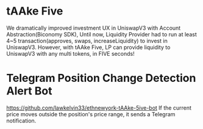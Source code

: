 # tAAke Five
We dramatically improved investment UX in UniswapV3 with Account Abstraction(Biconomy SDK), Until now, Liquidity Provider had to run at least 4~5 transaction(approves, swaps, increaseLiquidity) to invest in UniswapV3. However, with tAAke Five, LP can provide liquidity to UniswapV3 with any multi tokens, in FIVE seconds!

# Telegram Position Change Detection Alert Bot
https://github.com/lawkelvin33/ethnewyork-tAAke-5ive-bot
If the current price moves outside the position's price range, it sends a Telegram notification.
